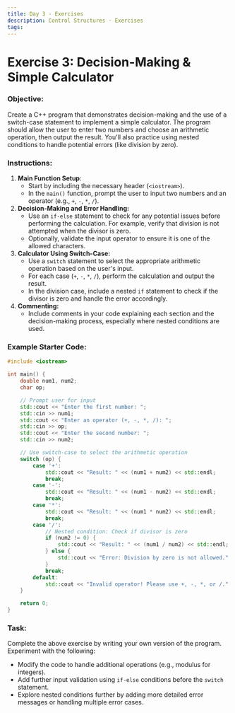 ```yaml
---
title: Day 3 - Exercises
description: Control Structures - Exercises
tags:
---
```

# Exercise 3: Decision-Making & Simple Calculator
### Objective:
Create a C++ program that demonstrates decision-making and the use of a switch-case statement to implement a simple calculator. The program should allow the user to enter two numbers and choose an arithmetic operation, then output the result. You'll also practice using nested conditions to handle potential errors (like division by zero).
### Instructions:
1. **Main Function Setup**:
	- Start by including the necessary header (`<iostream>`).
	- In the `main()` function, prompt the user to input two numbers and an operator (e.g., `+`, `-`, `*`, `/`).
2. **Decision-Making and Error Handling:**
	- Use an `if-else` statement to check for any potential issues before performing the calculation. For example, verify that division is not attempted when the divisor is zero.
	- Optionally, validate the input operator to ensure it is one of the allowed characters.
3. **Calculator Using Switch-Case:**
	- Use a `switch` statement to select the appropriate arithmetic operation based on the user's input.
	- For each case (`+`, `-`, `*`, `/`), perform the calculation and output the result.
	- In the division case, include a nested `if` statement to check if the divisor is zero and handle the error accordingly.
4. **Commenting:**
	- Include comments in your code explaining each section and the decision-making process, especially where nested conditions are used.
### Example Starter Code:
```cpp
#include <iostream>

int main() {
    double num1, num2;
    char op;

    // Prompt user for input
    std::cout << "Enter the first number: ";
    std::cin >> num1;
    std::cout << "Enter an operator (+, -, *, /): ";
    std::cin >> op;
    std::cout << "Enter the second number: ";
    std::cin >> num2;

    // Use switch-case to select the arithmetic operation
    switch (op) {
        case '+':
            std::cout << "Result: " << (num1 + num2) << std::endl;
            break;
        case '-':
            std::cout << "Result: " << (num1 - num2) << std::endl;
            break;
        case '*':
            std::cout << "Result: " << (num1 * num2) << std::endl;
            break;
        case '/':
            // Nested condition: Check if divisor is zero
            if (num2 != 0) {
                std::cout << "Result: " << (num1 / num2) << std::endl;
            } else {
                std::cout << "Error: Division by zero is not allowed." << std::endl;
            }
            break;
        default:
            std::cout << "Invalid operator! Please use +, -, *, or /." << std::endl;
    }

    return 0;
}
```
### Task:
Complete the above exercise by writing your own version of the program. Experiment with the following:
- Modify the code to handle additional operations (e.g., modulus for integers).
- Add further input validation using `if-else` conditions before the `switch` statement.
- Explore nested conditions further by adding more detailed error messages or handling multiple error cases.